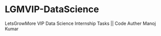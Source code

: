 # LGMVIP-DataScience
LetsGrowMore
VIP Data Science  Internship Tasks
                  || Code Auther
                   Manoj Kumar
